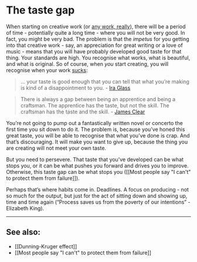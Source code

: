 # The taste gap

When starting on creative work (or [any work, really](Even%20the%20best%20job%20won't%20be%20enjoyable%20all%20the%20time.md)), there will be a period of time - potentially quite a long time - where you will not be very good. In fact, you might be very bad. 
The problem is that the *impetus* for you getting into that creative work - say, an appreciation for great writing or a love of music - means that you will have probably developed good taste for that thing. Your standards are high. You recognise what works, what is beautiful, and what is original. 
So of course, when *you* start creating, you will recognise when your work [sucks](https://blog.charlietrochlil.com/sucking):

>  … your taste is good enough that you can tell that what you’re making is kind of a disappointment to you. - [Ira Glass](https://jamesclear.com/ira-glass-failure)

> There is always a gap between being an apprentice and being a craftsman. The apprentice has the taste, but not the skill. The craftsman has the taste and the skill. - [James Clear](https://jamesclear.com/ira-glass-failure) 

You’re not going to pump out a fantastically written novel or concerto the first time you sit down to do it. The problem is, because you’ve honed this great taste, you will be able to recognise that what you’ve done is crap. And that’s discouraging. It will make you want to give up, because the thing you are creating will not meet your own taste. 

But you need to persevere. That taste that you’ve developed can be what stops you, or it can be what pushes you forward and drives you to improve. Otherwise, this taste gap can be what stops you ([[Most people say "I can't" to protect them from failure]]).

Perhaps that’s where habits come in. Deadlines. A focus on producing - not so much for the output, but just for the act of sitting down and showing up, time and time again (“Process saves us from the poverty of our intentions” - Elizabeth King). 

___
## See also:
* [[Dunning-Kruger effect]]
* [[Most people say "I can't" to protect them from failure]]
